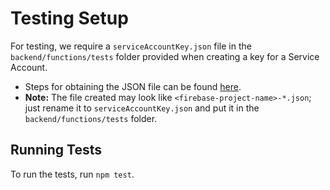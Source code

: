 # Testing Setup

For testing, we require a `serviceAccountKey.json` file in the `backend/functions/tests` folder provided when creating a key for a Service Account.

- Steps for obtaining the JSON file can be found [here](https://firebase.google.com/docs/admin/setup#initialize_the_sdk_in_non-google_environments).
- **Note:** The file created may look like `<firebase-project-name>-*.json`; just rename it to `serviceAccountKey.json` and put it in the `backend/functions/tests` folder.

## Running Tests

To run the tests, run `npm test`.
